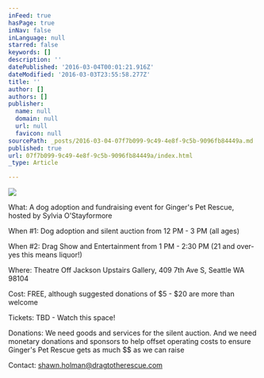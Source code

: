 ```yaml
---
inFeed: true
hasPage: true
inNav: false
inLanguage: null
starred: false
keywords: []
description: ''
datePublished: '2016-03-04T00:01:21.916Z'
dateModified: '2016-03-03T23:55:58.277Z'
title: ''
author: []
authors: []
publisher:
  name: null
  domain: null
  url: null
  favicon: null
sourcePath: _posts/2016-03-04-07f7b099-9c49-4e8f-9c5b-9096fb84449a.md
published: true
url: 07f7b099-9c49-4e8f-9c5b-9096fb84449a/index.html
_type: Article

---
```

![](https://the-grid-user-content.s3-us-west-2.amazonaws.com/772917ce-889e-4645-8462-b842b08d5153.jpg)

What: A dog adoption and fundraising event for Ginger's Pet Rescue, hosted by Sylvia O'Stayformore

When \#1: Dog adoption and silent auction from 12 PM - 3 PM (all ages)

When \#2: Drag Show and Entertainment from 1 PM - 2:30 PM (21 and over- yes this means liquor!)

Where: Theatre Off Jackson Upstairs Gallery, 409 7th Ave S, Seattle WA 98104

Cost: FREE, although suggested donations of $5 - $20 are more than welcome

Tickets: TBD - Watch this space!

Donations: We need goods and services for the silent auction. And we need monetary donations and sponsors to help offset operating costs to ensure Ginger's Pet Rescue gets as much $$ as we can raise

Contact: shawn.holman@dragtotherescue.com